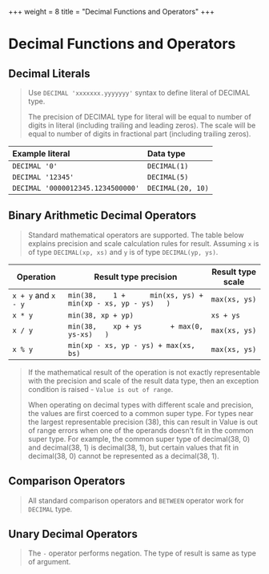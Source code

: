 +++
weight = 8
title = "Decimal Functions and Operators"
+++

Decimal Functions and Operators
===============================

Decimal Literals
----------------

> Use `DECIMAL 'xxxxxxx.yyyyyyy'` syntax to define literal of DECIMAL type.
> 
>The precision of DECIMAL type for literal will be equal to number of digits in literal (including trailing and leading zeros). The scale will be equal to number of digits in fractional part (including trailing zeros).

| Example literal                   | Data type         |
| :-------------------------------- | :---------------- |
| `DECIMAL '0'`                     | `DECIMAL(1)`      |
| `DECIMAL '12345'`                 | `DECIMAL(5)`      |
| `DECIMAL '0000012345.1234500000'` | `DECIMAL(20, 10)` |

Binary Arithmetic Decimal Operators
-----------------------------------

> Standard mathematical operators are supported. The table below explains precision and scale calculation rules for result. Assuming `x` is of type `DECIMAL(xp, xs)` and `y` is of type `DECIMAL(yp, ys)`.

| Operation           | Result type precision                                        | Result type scale |
| ------------------- | ------------------------------------------------------------ | ----------------- |
| `x + y` and `x - y` | `min(38,    1 +      min(xs, ys) +      min(xp - xs, yp - ys)   ) ` | `max(xs, ys)`     |
| `x * y`             | `min(38, xp + yp)`                                           | `xs + ys`         |
| `x / y`             | `min(38,    xp + ys       + max(0, ys-xs)   ) `              | `max(xs, ys)`     |
| `x % y`             | `min(xp - xs, yp - ys) + max(xs, bs) `                       | `max(xs, ys)`     |

 

> If the mathematical result of the operation is not exactly representable with the precision and scale of the result data type, then an exception condition is raised - `Value is out of range`.
> 
> When operating on decimal types with different scale and precision, the values are first coerced to a common super type. For types near the largest representable precision (38), this can result in Value is
>out of range errors when one of the operands doesn\'t fit in the common super type. For example, the common super type of decimal(38, 0) and decimal(38, 1) is decimal(38, 1), but certain values that fit
> in decimal(38, 0) cannot be represented as a decimal(38, 1).

Comparison Operators
--------------------

> All standard comparison operators and `BETWEEN` operator work for `DECIMAL` type.

Unary Decimal Operators
-----------------------

> The `-` operator performs negation. The type of result is same as type of argument.
